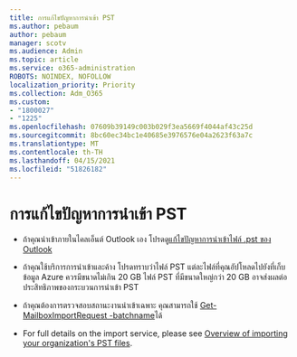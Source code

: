 ```yaml
---
title: การแก้ไขปัญหาการนําเข้า PST
ms.author: pebaum
author: pebaum
manager: scotv
ms.audience: Admin
ms.topic: article
ms.service: o365-administration
ROBOTS: NOINDEX, NOFOLLOW
localization_priority: Priority
ms.collection: Adm_O365
ms.custom:
- "1800027"
- "1225"
ms.openlocfilehash: 07609b39149c003b029f3ea5669f4044af43c25d
ms.sourcegitcommit: 8bc60ec34bc1e40685e3976576e04a2623f63a7c
ms.translationtype: MT
ms.contentlocale: th-TH
ms.lasthandoff: 04/15/2021
ms.locfileid: "51826182"
---
```

# <a name="troubleshooting-pst-import-issues"></a>การแก้ไขปัญหาการนําเข้า PST

- ถ้าคุณนําเข้าภายในไคลเอ็นต์ Outlook เอง โปรดดู[แก้ไขปัญหาการนําเข้าไฟล์ .pst ของ Outlook](https://support.office.com/article/Fix-problems-importing-an-Outlook-pst-file-2d2e50dc-5c36-4ab2-ab50-f1be733b3d6e)

- ถ้าคุณใช้บริการการนําเข้าและค้าง โปรดทราบว่าไฟล์ PST แต่ละไฟล์ที่คุณอัปโหลดไปยังที่เก็บข้อมูล Azure ควรมีขนาดไม่เกิน 20 GB ไฟล์ PST ที่มีขนาดใหญ่กว่า 20 GB อาจส่งผลต่อประสิทธิภาพของกระบวนการนําเข้า PST

- ถ้าคุณต้องการตรวจสอบสถานะงานนําเข้าเฉพาะ คุณสามารถใช้ [Get-MailboxImportRequest -batchname](https://docs.microsoft.com/powershell/module/exchange/mailboxes/get-mailboximportrequest)ได้

- For full details on the import service, please see [Overview of importing your organization's PST files](https://docs.microsoft.com/microsoft-365/compliance/importing-pst-files-to-office-365?view=o365-worldwide).
